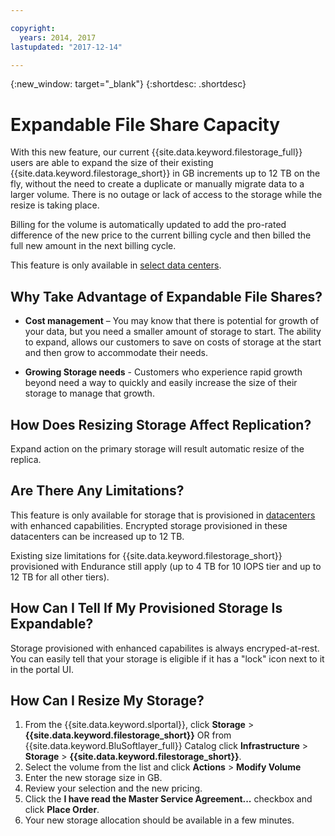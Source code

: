 ```yaml
---

copyright:
  years: 2014, 2017
lastupdated: "2017-12-14"

---
```

{:new_window: target="_blank"}
{:shortdesc: .shortdesc}

# Expandable File Share Capacity

With this new feature, our current {{site.data.keyword.filestorage_full}} users are able to expand the size of their existing {{site.data.keyword.filestorage_short}} in GB increments up to 12 TB on the fly, without the need to create a duplicate or manually  migrate data to a larger volume.  There is no outage or lack of access to the storage while the resize is taking place. 

Billing for the volume is automatically updated to add the pro-rated difference of the new price to the current billing cycle and then billed the full new amount in the next billing cycle.

This feature is only available in [select data centers](new-ibm-block-and-file-storage-location-and-features.html). 

## Why Take Advantage of Expandable File Shares?

- **Cost management** – You may know that there is potential for growth of your data, but you need a smaller amount of storage to start. The ability to expand, allows our customers to save on costs of storage at the start and then grow to accommodate their needs.  

- **Growing Storage needs** - Customers who experience rapid growth beyond need a way to quickly and easily increase the size of their storage to manage that growth.

## How Does Resizing Storage Affect Replication?

Expand action on the primary storage will result automatic resize of the replica.

## Are There Any Limitations?

This feature is only available for storage that is provisioned in [datacenters](new-ibm-block-and-file-storage-location-and-features.html) with enhanced capabilities. Encrypted storage provisioned in these datacenters can be increased up to 12 TB. 

Existing size limitations for {{site.data.keyword.filestorage_short}} provisioned with Endurance still apply (up to 4 TB for 10 IOPS tier and up to 12 TB for all other tiers).

## How Can I Tell If My Provisioned Storage Is Expandable?

Storage provisioned with enhanced capabilites is always encryped-at-rest.  You can easily tell that your storage is eligible if it has a "lock" icon next to it in the portal UI. 

## How Can I Resize My Storage?

1. From the {{site.data.keyword.slportal}}, click **Storage** > **{{site.data.keyword.filestorage_short}}** OR from {{site.data.keyword.BluSoftlayer_full}} Catalog click **Infrastructure** > **Storage** > **{{site.data.keyword.filestorage_short}}**.
2. Select the volume from the list and click **Actions** > **Modify Volume**
3. Enter the new storage size in GB.
4. Review your selection and the new pricing.
5. Click the **I have read the Master Service Agreement...** checkbox and click **Place Order**.
6. Your new storage allocation should be available in a few minutes.

